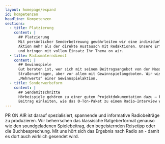 ```yaml
---
layout: homepage/expand
id: kompetenzen
headline: Kompetenzen
sections:
  - title: Platzierung
    content: |
      ## Platzierung
      Mit persönlicher Senderbetreuung gewährleiten wir eine individuelle, zielgruppengerechte Ansprache der Radiosender. Denn nichts steuert den Erfolg einer
      Aktion mehr als der direkte Austausch mit Redaktionen. Unsere Erfolge erzielen wir nicht von heute auf morgen. Im Gegenteil: Wir geben einer Kampagne Zeit
      und bringen mit vollem Einsatz Ihr Thema on air.
  - title: Radiomaterndienst
    content: |
      ## Gewinnspiele
      Gut beraten ist, wer sich mit seinem Beitragsangebot von der Masse absetzt und attraktive Pakete schnürt – mit kleinen Extras wie Sounds und/oder
      Straßenumfragen, aber vor allem mit Gewinnspielangeboten. Wir wissen: Insbesondere reichweitenstarke Stationen kooperieren häufig nur aufgrund des
      „Mehrwerts“ einer Gewinnspielaktion.
  - title: Sonderwerbeform
    content: |
      ## Sendemitschnitte
      Hörbeispiele gehören zu einer guten Projektdokumentation dazu – PR ON AIR liefert. Denn nur ein Sendemitschnitt kann vermitteln, wie Moderatoren einen
      Beitrag einleiten, wie das O-Ton-Paket zu einem Radio-Interview wird oder wie Hörer sich über einen Gewinn freuen.
---
```


PR ON AIR ist darauf spezialisiert, spannende und informative Radiobeiträge zu produzieren. Wir beherrschen das klassische Ratgeberformat genauso wie den
soundgeladenen Spielebeitrag, den begeisternden Reisetipp oder die Buchbesprechung. Mit uns hört sich das Ergebnis nach Radio an - damit es dort auch wirklich
gesendet wird.
